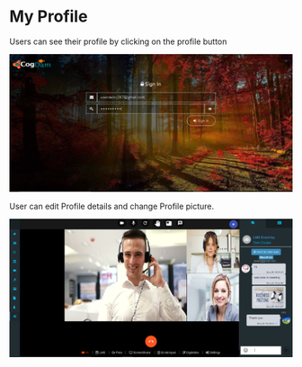 # My Profile

Users can see their profile by clicking on the profile button

![](../.gitbook/assets/image%20%284%29.png)

User can edit Profile details and change Profile picture.

![](../.gitbook/assets/image%20%28188%29.png)

